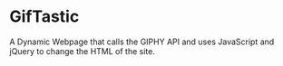 # GifTastic
A Dynamic Webpage that calls the GIPHY API and uses JavaScript and jQuery to change the HTML of the site.
